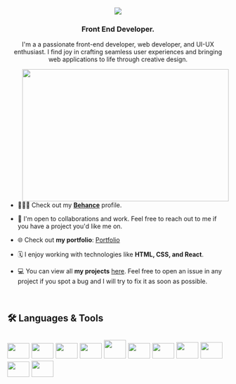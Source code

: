 <h1 align="center">
    <img src="https://readme-typing-svg.herokuapp.com/?lines=Hi+there!+👋🏽;I'm+Sonal!+🦈;Nice+to+meet+you!+🙂&center=true&size=30&color=29d2a">
</h1>
<h3 align="center">Front End Developer.</h3>

<p align="center">I'm a a passionate front-end developer, web developer, and UI-UX enthusiast. I find joy in crafting seamless user experiences and bringing web applications to life through creative design.</p>

<img align="right" width="470px" height="300px" src="https://media.giphy.com/media/Ah3zHH7hvsSB2/giphy.gif">

- 👨🏽‍💻   Check out my **[Behance](https://www.behance.net/sonalsengar)** profile. 

- 👥   I'm open to collaborations and work. Feel free to reach out to me if you have a project you'd like me on.

- 🌐   Check out **my portfolio**: [Portfolio](https://ssengar13.github.io/portfolio/)

- 🗓   I enjoy working with technologies like **HTML, CSS, and React**.

- 💻   You can view all **my projects** [here](https://github.com/ssengar13?tab=repositories). Feel free to open an issue in any project if you spot a bug and I will try to fix it as soon as possible.

</br>
 
 <h2>🛠 Languages & Tools<h2>
 <p align="left">
 <img height="35" width="50" src="https://cdn.jsdelivr.net/gh/devicons/devicon/icons/html5/html5-plain-wordmark.svg" />
 <img height="35" width="50" src="https://cdn.jsdelivr.net/gh/devicons/devicon/icons/css3/css3-plain-wordmark.svg" />
 <img height="35" width="50" src="https://cdn.jsdelivr.net/gh/devicons/devicon/icons/sass/sass-original.svg" />
 <img height="35" width="50" src="https://cdn.jsdelivr.net/gh/devicons/devicon/icons/git/git-original.svg" />
 <img height="42" width="50" src="https://cdn.jsdelivr.net/gh/devicons/devicon/icons/bootstrap/bootstrap-plain.svg" />
 <img height="35" width="50" src="https://cdn.jsdelivr.net/gh/devicons/devicon/icons/materialui/materialui-original.svg" />
 <img height="35" width="50" src="https://cdn.jsdelivr.net/gh/devicons/devicon/icons/javascript/javascript-plain.svg" />
 <img height="37" width="50" src="https://cdn.jsdelivr.net/gh/devicons/devicon/icons/firebase/firebase-plain.svg" />
 <img height="37" width="50" src="https://cdn.jsdelivr.net/gh/devicons/devicon/icons/react/react-original.svg" />
 <img height="35" width="50" src="https://cdn.jsdelivr.net/gh/devicons/devicon/icons/nodejs/nodejs-original.svg" />
 <img height="37" width="50" src="https://cdn.jsdelivr.net/gh/devicons/devicon/icons/express/express-original.svg" />
 


